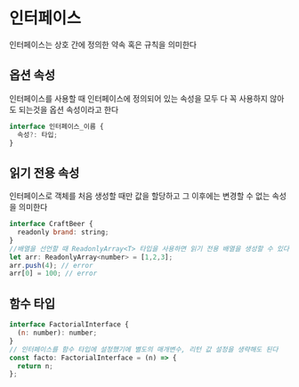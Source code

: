 # 인터페이스

인터페이스는 상호 간에 정의한 약속 혹은 규칙을 의미한다

## 옵션 속성
인터페이스를 사용할 때 인터페이스에 정의되어 있는 속성을 모두 다 꼭 사용하지 않아도 되는것을 옵션 속성이라고 한다
```js
interface 인터페이스_이름 {
  속성?: 타입;
}
```

## 읽기 전용 속성
인터페이스로 객체를 처음 생성할 때만 값을 할당하고 그 이후에는 변경할 수 없는 속성을 의미한다
```js
interface CraftBeer {
  readonly brand: string;
}
//배열을 선언할 때 ReadonlyArray<T> 타입을 사용하면 읽기 전용 배열을 생성할 수 있다
let arr: ReadonlyArray<number> = [1,2,3];
arr.push(4); // error
arr[0] = 100; // error
```

## 함수 타입
```js
interface FactorialInterface {
  (n: number): number;  
}
// 인터페이스를 함수 타입에 설정했기에 별도의 매개변수, 리턴 값 설정을 생략해도 된다
const facto: FactorialInterface = (n) => {
  return n;
};
```

